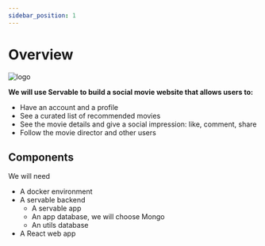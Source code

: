 ```yaml
---
sidebar_position: 1
---
```


# Overview
![logo](/img/polar-bear-4.png)

**We will use Servable to build a social movie website that allows users to:**
- Have an account and a profile
- See a curated list of recommended movies
- See the movie details and give a social impression: like, comment, share
- Follow the movie director and other users

## Components
We will need
- A docker environment
- A servable backend  
    - A servable app
    - An app database, we will choose Mongo
    - An utils database    
- A React web app
